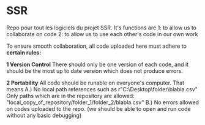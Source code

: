 # SSR
Repo pour tout les logiciels du projet SSR. It's functions are 
1: to allow us to collaborate on code 
2: to allow us to use each other's code in our own work

To ensure smooth collaboration, all code uploaded here must adhere to 
**certain rules:**

**1 Version Control**
  There should only be one version of each code, and it should be the most up to date version which does not produce errors.

**2 Portability**
  All code should be runable on everyone's computer. That means 
    A.) No local path references such as r"C:\Desktop\folder\blabla.csv"
        Only paths which are in the repository are allowed: "local_copy_of_repository/folder_1/folder_2/blabla.csv"
    B.) No errors allowed on codes uploaded to the repo. (we should be able to open and run code without any basic debugging)
    
  
  
